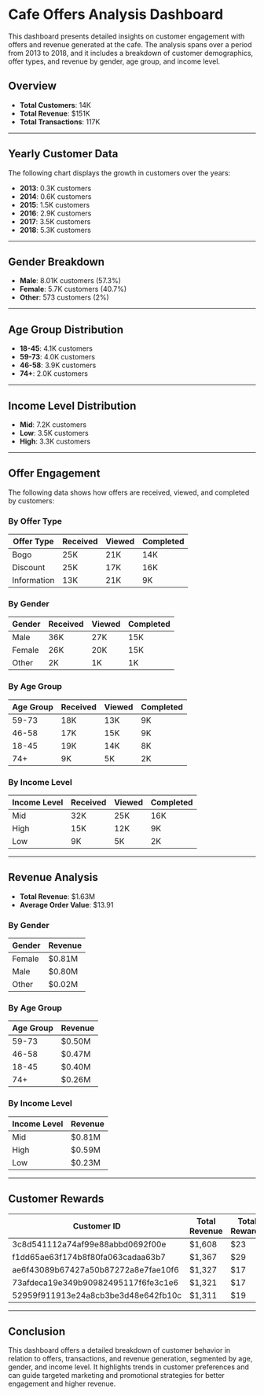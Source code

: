 # Cafe Offers Analysis Dashboard

This dashboard presents detailed insights on customer engagement with offers and revenue generated at the cafe. The analysis spans over a period from 2013 to 2018, and it includes a breakdown of customer demographics, offer types, and revenue by gender, age group, and income level.

## Overview

- **Total Customers**: 14K  
- **Total Revenue**: $151K  
- **Total Transactions**: 117K

---

## Yearly Customer Data

The following chart displays the growth in customers over the years:

- **2013**: 0.3K customers
- **2014**: 0.6K customers
- **2015**: 1.5K customers
- **2016**: 2.9K customers
- **2017**: 3.5K customers
- **2018**: 5.3K customers

---

## Gender Breakdown

- **Male**: 8.01K customers (57.3%)
- **Female**: 5.7K customers (40.7%)
- **Other**: 573 customers (2%)

---

## Age Group Distribution

- **18-45**: 4.1K customers
- **59-73**: 4.0K customers
- **46-58**: 3.9K customers
- **74+**: 2.0K customers

---

## Income Level Distribution

- **Mid**: 7.2K customers
- **Low**: 3.5K customers
- **High**: 3.3K customers

---

## Offer Engagement

The following data shows how offers are received, viewed, and completed by customers:

### By Offer Type

| Offer Type    | Received | Viewed | Completed |
| ------------- | -------- | ------ | --------- |
| Bogo          | 25K      | 21K    | 14K       |
| Discount      | 25K      | 17K    | 16K       |
| Information   | 13K      | 21K    | 9K        |

### By Gender

| Gender | Received | Viewed | Completed |
| ------ | -------- | ------ | --------- |
| Male   | 36K      | 27K    | 15K       |
| Female | 26K      | 20K    | 15K       |
| Other  | 2K       | 1K     | 1K        |

### By Age Group

| Age Group | Received | Viewed | Completed |
| --------- | -------- | ------ | --------- |
| 59-73     | 18K      | 13K    | 9K        |
| 46-58     | 17K      | 15K    | 9K        |
| 18-45     | 19K      | 14K    | 8K        |
| 74+       | 9K       | 5K     | 2K        |

### By Income Level

| Income Level | Received | Viewed | Completed |
| ------------ | -------- | ------ | --------- |
| Mid          | 32K      | 25K    | 16K       |
| High         | 15K      | 12K    | 9K        |
| Low          | 9K       | 5K     | 2K        |

---

## Revenue Analysis

- **Total Revenue**: $1.63M
- **Average Order Value**: $13.91

### By Gender

| Gender | Revenue |
| ------ | ------- |
| Female | $0.81M  |
| Male   | $0.80M  |
| Other  | $0.02M  |

### By Age Group

| Age Group | Revenue |
| --------- | ------- |
| 59-73     | $0.50M  |
| 46-58     | $0.47M  |
| 18-45     | $0.40M  |
| 74+       | $0.26M  |

### By Income Level

| Income Level | Revenue |
| ------------ | ------- |
| Mid          | $0.81M  |
| High         | $0.59M  |
| Low          | $0.23M  |

---

## Customer Rewards

| Customer ID                                 | Total Revenue | Total Rewards |
| ------------------------------------------- | ------------- | ------------- |
| 3c8d541112a74af99e88abbd0692f00e            | $1,608        | $23           |
| f1dd65ae63f174b8f80fa063cadaa63b7           | $1,367        | $29           |
| ae6f43089b67427a50b87272a8e7fae10f6         | $1,327        | $17           |
| 73afdeca19e349b90982495117f6fe3c1e6         | $1,321        | $17           |
| 52959f911913e24a8cb3be3d48e642fb10c         | $1,311        | $19           |

---

## Conclusion

This dashboard offers a detailed breakdown of customer behavior in relation to offers, transactions, and revenue generation, segmented by age, gender, and income level. It highlights trends in customer preferences and can guide targeted marketing and promotional strategies for better engagement and higher revenue.
